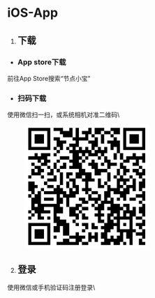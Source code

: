 # iOS-App

1. ## 下载

* ### App store下载

前往App Store搜索“节点小宝”

* ### **扫码下载**

使用微信扫一扫，或系统相机对准二维码\


<figure><img src="../../.gitbook/assets/image (54).png" alt="" width="285"><figcaption></figcaption></figure>

2. ## 登录

使用微信或手机验证码注册登录\

